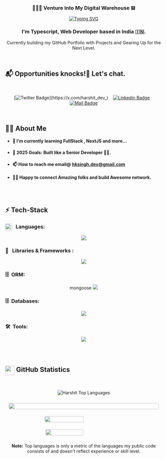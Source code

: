 <h3 align="center">👨🏻‍💻 Venture Into My Digital Warehouse 𝌏</h3>

<!-- Typing SVG -->
<p align ="center">
  <a href="https://git.io/typing-svg">
    <img src="https://readme-typing-svg.herokuapp.com?font=Fira+Code&duration=1500&pause=500&color=fdb74e&center=true&vCenter=true&lines=Web+Developer;Full+Stack+Developer" alt="Typing SVG"/>
  </a>
</p>

<h3 align="center"> 
  I'm Typescript, Web Developer based in India 🇮🇳.
</h3>

<p align="center">
  Currently building my GitHub Portfolio with Projects and Gearing Up for the Next Level.
</p>
<br/>

<!-- Social Media Links -->

## 📬 Opportunities knocks!🚪 Let's chat.

<br/>
<div align= center>

[![Twitter Badge](https://img.shields.io/badge/-@harshitkrsingh-1e1e1e?style=flat&labelColor=1e1e1e&logo=x&logoColor=white&link=https://x.com/harshit_dev_)](https://x.com/harshit_dev_) &nbsp;&nbsp; [![Linkedin Badge](https://img.shields.io/badge/-harshitkrsingh-0e76a8?style=flat&labelColor=0e76a8&logo=linkedin&logoColor=white)](https://linkedin.com/in/harshitkrsingh) &nbsp;&nbsp; [![Mail Badge](https://img.shields.io/badge/-Harshit-c0392b?style=flat&labelColor=c0392b&logo=gmail&logoColor=white)](mailto:hksingh.dev@gmail.com)

</div>
</br>

<!-- More About Me -->

## 🙋‍♂️ About Me


- #### 🌱 I’m currently learning  FullStack , NextJS and more...

- #### 🎯 2025 Goals: Built like a Senior Developer 🥷🏻.
- ####  📫 How to reach me  email@ hksingh.dev@gmail.com

- #### 🙋🏻 Happy to connect Amazing folks and build Awesome network.

<br/><br/>

<!-- Technologies that I'm working with -->

## ⚡️ Tech-Stack

### <img src = "https://media2.giphy.com/media/QssGEmpkyEOhBCb7e1/giphy.gif?cid=ecf05e47a0n3gi1bfqntqmob8g9aid1oyj2wr3ds3mg700bl&rid=giphy.gif" width = 22px align="top"/> &nbsp;&nbsp;Languages:

<div align="center">

<p align="center">
  <img src="https://skillicons.dev/icons?i=html,css,javascript,typescript&theme=dark" />
</p>
</div>

### 🧩 &nbsp;&nbsp;Libraries & Frameworks :

<p align="center">
  <img src="https://skillicons.dev/icons?i=tailwind,react,nodejs,express,nextjs&theme=dark" />
</p>

<!--
### ∞ &nbsp; DevOps:

<p align="center">
  <img src="https://skillicons.dev/icons?i=docker,kubernetes,linux&theme=dark" />
</p>

-->

### 🗄️ &nbsp;ORM:

<p align="center">
  <span align="center">mongoose</span>
  <img src="https://skillicons.dev/icons?i=mongoose,prisma&theme=dark" />
  
</p>

### 🗄️ &nbsp;Databases:

<p align="center">
  <img src="https://skillicons.dev/icons?i=mongo&theme=light" />
</p>



### 🛠️ &nbsp;Tools:

<p align="center">
  <img src="https://skillicons.dev/icons?i=git,github,figma,vscode&theme=dark" />
</p>

<br/><br/>


<!-- GitHub Activity Tracker -->

<!-- ## 👨🏻‍💻 Activity Monitor

<br/>
<p align="center">
  <img src="https://github-readme-stats.vercel.app/api/top-langs/?username=devHksingh&theme=dark&hide_border=false&include_all_commits=true&count_private=true&layout=compact" alt="My GitHub Streak"/>
</p>

<br/> -->

<!-- GitHub Stats -->

## <img src="https://media.giphy.com/media/iY8CRBdQXODJSCERIr/giphy.gif" width="30" height="30" align="top"> GitHub Statistics

<br/>
<p align="center">
  <img alt="Harshit  Top Languages" src="https://github-readme-stats.vercel.app/api/top-langs/?username=devHksingh&langs_count=8&count_private=true&layout=compact&theme=vision-friendly-dark&hide_border=true&bg_color=0D1117"/>
<p/>
 <div style="display: flex; flex-wrap: wrap; justify-content: center; align-items: center;">
  <img src="https://github-profile-summary-cards.vercel.app/api/cards/profile-details?username=devHksingh&show_icons=true&theme=dark" style="border: 1px solid white; border-radius: 5px; margin: 10px;" width="100%">
  <img src="https://github-profile-summary-cards.vercel.app/api/cards/stats?username=devHksingh&show_icons=true&theme=dark" style="border: 1px solid white; border-radius: 5px; margin: 10px;" width="50%">
  <img src="https://github-profile-summary-cards.vercel.app/api/cards/productive-time?username=devHksingh&show_icons=true&theme=dark" style="border: 1px solid white; border-radius: 5px; margin: 10px;" width="49%"> 
    
</div>

<p align="center">
  <b>Note:</b> Top languages is only a metric of the languages my public code consists of and doesn't reflect experience or skill level.
</p>


<br/>

<!---
devHksingh/devHksingh is a ✨ special ✨ repository because its `README.md` (this file) appears on your GitHub profile.
You can click the Preview link to take a look at your changes.
--->

